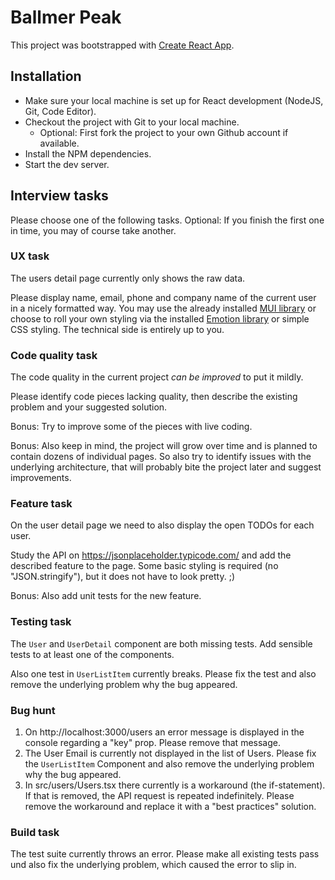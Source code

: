# Ballmer Peak

This project was bootstrapped with [Create React App](https://github.com/facebook/create-react-app).

## Installation 

* Make sure your local machine is set up for React development (NodeJS, Git, Code Editor). 
* Checkout the project with Git to your local machine. 
  * Optional: First fork the project to your own Github account if available.
* Install the NPM dependencies.
* Start the dev server.

## Interview tasks

Please choose one of the following tasks. 
Optional: If you finish the first one in time, you may of course take another. 

### UX task 

The users detail page currently only shows the raw data. 

Please display name, email, phone and company name of the current user in a nicely formatted way.
You may use the already installed [MUI library](https://mui.com/) or choose to roll your own styling via the installed [Emotion library](https://emotion.sh/) or simple CSS styling. The technical side is entirely up to you. 

### Code quality task

The code quality in the current project *can be improved* to put it mildly. 

Please identify code pieces lacking quality, then describe the existing problem and your suggested solution. 

Bonus: Try to improve some of the pieces with live coding. 

Bonus: Also keep in mind, the project will grow over time and is planned to contain dozens of individual pages. 
So also try to identify issues with the underlying architecture, that will probably bite the project later and suggest improvements. 

### Feature task

On the user detail page we need to also display the open TODOs for each user. 

Study the API on https://jsonplaceholder.typicode.com/ and add the described feature to the page. 
Some basic styling is required (no "JSON.stringify"), but it does not have to look pretty. ;)

Bonus: Also add unit tests for the new feature. 

### Testing task

The `User` and `UserDetail` component are both missing tests. Add sensible tests to at least one of the components. 

Also one test in `UserListItem` currently breaks. Please fix the test and also remove the underlying problem why the bug appeared. 


### Bug hunt

1. On http://localhost:3000/users an error message is displayed in the console regarding a "key" prop. Please remove that message.
2. The User Email is currently not displayed in the list of Users. Please fix the `UserListItem` Component and also remove the underlying problem why the bug appeared. 
3. In src/users/Users.tsx there currently is a workaround (the if-statement). If that is removed, the API request is repeated indefinitely. Please remove the workaround and replace it with a "best practices" solution. 

### Build task

The test suite currently throws an error. 
Please make all existing tests pass und also fix the underlying problem, which caused the error to slip in.
